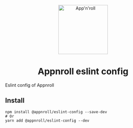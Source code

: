 <p align="center">
  <a href="https://appnroll.com">
    <img alt="App'n'roll" src="https://appnroll.com/img/appnroll-logotype.svg" width="160" />
  </a>
</p>
<h1 align="center">
  Appnroll eslint config 
</h1>
Eslint config of Appnroll

## Install

```
npm install @appnroll/eslint-config --save-dev
# Or
yarn add @appnroll/eslint-config --dev
```
